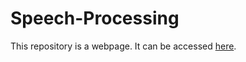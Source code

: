 # Speech-Processing

This repository is a webpage. It can be accessed [here](https://calmira.github.io/Speech-Processing/).
